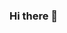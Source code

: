 ### Hi there 👋

<!--
**wyhallenwu/wyhallenwu** is a ✨ _special_ ✨ repository because its `README.md` (this file) appears on your GitHub profile.

Here are some ideas to get you started:

- 🔭 I’m currently an undergraduate at Shanghai University
- 🌱 I’m currently learning python, machine learning
- 💬 Ask me about ...
- 📫 How to reach me: wyhforwork66@gmail.com
